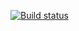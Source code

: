 [![Build status](https://ci.appveyor.com/api/projects/status/lxneblvsco309sv9/branch/main?svg=true)](https://ci.appveyor.com/project/alexander2602qa/aqa03/branch/main)
